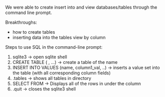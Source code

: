 We were able to create insert into and view databases/tables through the command line prompt.

Breakthroughs:
- how to create tables
- inserting data into the tables
view by column


Steps to use SQL in the command-line prompt:
1. sqlite3 <filename> 
-> open sqlite shell
2. CREATE TABLE <tablename> (<columnName> <datatype>, ...)
-> create a table of the name
3. INSERT INTO <tablename> VALUES (name, column1_val, ..)
-> inserts a value set into the table (with all corresponding column fields)
4. .tables
-> shows all tables in directory
5. SELECT <columnName> FROM <tablename>
-> Displays all of the rows in <tablename> under the column <columnName>
6. .quit
-> closes the sqlite3 shell
